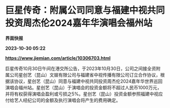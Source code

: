 # 巨星传奇：附属公司同意与福建中视共同投资周杰伦2024嘉年华演唱会福州站
**界面快报**

**2023-10-30 05:22**

**https://www.jiemian.com/article/10306703.html**

巨星传奇10月30日午间在港交所公告，于2023年10月30日，公司之间接全资附属公司星创艺（昆山）文娱有限公司与福建省中视传播有限公司订立合作协议，根据该协议，星创艺（昆山）同意与福建中视共同投资周杰伦2024嘉年华世界巡回演唱会福州站。星创艺（昆山）于演唱会的投资金额将不超过人民币1000万元，并将有权获得演唱会盈利或亏损之5%。星创艺（昆山）投资金额参照福建中视应付给艺人经纪公司的金额及执行演唱会将产生的费用确定。